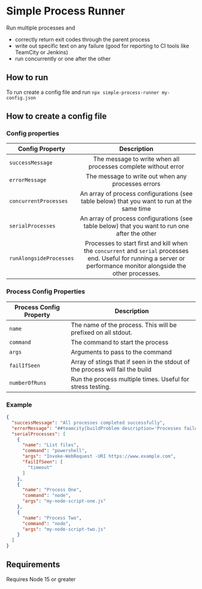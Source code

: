 # Simple Process Runner

Run multiple processes and

* correctly return exit codes through the parent process
* write out specific text on any failure (good for reporting to CI tools like TeamCity or Jenkins)
* run concurrently or one after the other

## How to run

To run create a config file and run `npx simple-process-runner my-config.json`

## How to create a config file

### Config properties

| Config Property         |                                                                              Description                                                                              |
|-------------------------|:---------------------------------------------------------------------------------------------------------------------------------------------------------------------:|
| `successMessage`        |                                                    The message to write when all processes complete without error                                                     |
| `errorMessage`          |                                                          The message to write out when any processes errors                                                           |
| `concurrentProcesses`   |                                      An array of process configurations (see table below) that you want to run at the same time                                       |
| `serialProcesses`       |                                     An array of process configurations (see table below) that you want to run one after the other                                     |
| `runAlongsideProcesses` | Processes to start first and kill when the `concurrent` and `serial` processes end. Useful for running a server or performance monitor alongside the other processes. |

### Process Config Properties

| Process Config Property | Description                                                                   |
|-------------------------|-------------------------------------------------------------------------------|
| `name`                  | The name of the process. This will be prefixed on all stdout.                 |
| `command`               | The command to start the process                                              |
| `args`                  | Arguments to pass to the command                                              |     
| `failIfSeen`            | Array of stings that if seen in the stdout of the process will fail the build |
| `numberOfRuns`          | Run the process multiple times. Useful for stress testing.                    |

### Example

```json
{
  "successMessage": "All processes completed successfully",
  "errorMessage": "##teamcity[buildProblem description='Processes failed to run']",
  "serialProcesses": [
    {
      "name": "List files",
      "command": "powershell",
      "args": "Invoke-WebRequest -URI https://www.example.com",
      "failIfSeen": [
        "timeout"
      ]
    },
    {
      "name": "Process One",
      "command": "node",
      "args": "my-node-script-one.js"
    },
    {
      "name": "Process Two",
      "command": "node",
      "args": "my-node-script-two.js"
    }
  ]
}
```

## Requirements

Requires Node 15 or greater
